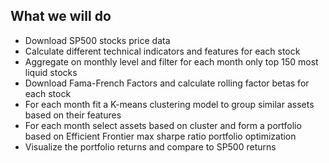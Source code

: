 ## What we will do

- Download SP500 stocks price data
- Calculate different technical indicators and features for each stock
- Aggregate on monthly level and filter for each month only top 150 most liquid stocks
- Download Fama-French Factors and calculate rolling factor betas for each stock
- For each month fit a K-means clustering model to group similar assets based on their features
- For each month select assets based on cluster and form a portfolio based on Efficient Frontier max sharpe ratio portfolio optimization
- Visualize the portfolio returns and compare to SP500 returns
